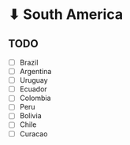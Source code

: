 # ⬇ South America

## TODO

* [ ] Brazil
* [ ] Argentina&#x20;
* [ ] Uruguay&#x20;
* [ ] Ecuador&#x20;
* [ ] Colombia&#x20;
* [ ] Peru&#x20;
* [ ] Bolivia&#x20;
* [ ] Chile&#x20;
* [ ] Curacao
